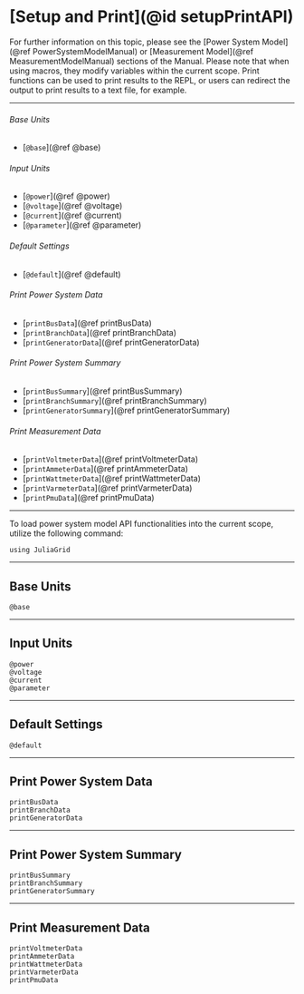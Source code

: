 # [Setup and Print](@id setupPrintAPI)
For further information on this topic, please see the [Power System Model](@ref PowerSystemModelManual) or [Measurement Model](@ref MeasurementModelManual) sections of the Manual. Please note that when using macros, they modify variables within the current scope. Print functions can be used to print results to the REPL, or users can redirect the output to print results to a text file, for example.

---

###### Base Units
* [`@base`](@ref @base)

###### Input Units
* [`@power`](@ref @power)
* [`@voltage`](@ref @voltage)
* [`@current`](@ref @current)
* [`@parameter`](@ref @parameter)

###### Default Settings
* [`@default`](@ref @default)

###### Print Power System Data
* [`printBusData`](@ref printBusData)
* [`printBranchData`](@ref printBranchData)
* [`printGeneratorData`](@ref printGeneratorData)

###### Print Power System Summary
* [`printBusSummary`](@ref printBusSummary)
* [`printBranchSummary`](@ref printBranchSummary)
* [`printGeneratorSummary`](@ref printGeneratorSummary)

###### Print Measurement Data
* [`printVoltmeterData`](@ref printVoltmeterData)
* [`printAmmeterData`](@ref printAmmeterData)
* [`printWattmeterData`](@ref printWattmeterData)
* [`printVarmeterData`](@ref printVarmeterData)
* [`printPmuData`](@ref printPmuData)

---

To load power system model API functionalities into the current scope, utilize the following command:
```@example LoadApi
using JuliaGrid
```

---

## Base Units
```@docs
@base
```

---

## Input Units
```@docs
@power
@voltage
@current
@parameter
```

---

## Default Settings
```@docs
@default
```

---

## Print Power System Data
```@docs
printBusData
printBranchData
printGeneratorData
```

---

## Print Power System Summary
```@docs
printBusSummary
printBranchSummary
printGeneratorSummary
```

---

## Print Measurement Data
```@docs
printVoltmeterData
printAmmeterData
printWattmeterData
printVarmeterData
printPmuData
```